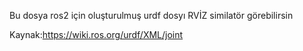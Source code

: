 Bu dosya ros2 için oluşturulmuş urdf dosyı RVİZ similatör görebilirsin  

Kaynak:https://wiki.ros.org/urdf/XML/joint
